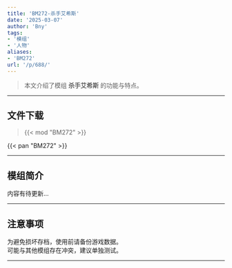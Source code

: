 ```yaml
---
title: 'BM272-杀手艾希斯'
date: '2025-03-07'
author: 'Bny'
tags:
- '模组'
- '人物'
aliases:
- 'BM272'
url: '/p/688/'
---
```


> 本文介绍了模组 **杀手艾希斯** 的功能与特点。

---

## 文件下载  

> {{< mod "BM272" >}}  

{{< pan "BM272" >}}  

---

## 模组简介

>  
内容有待更新...  

---

## 注意事项

>  
为避免损坏存档，使用前请备份游戏数据。  
可能与其他模组存在冲突，建议单独测试。  

---

